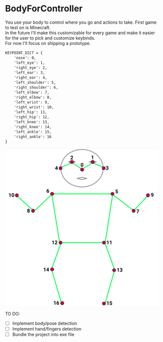# BodyForController
You use your body to control where you go and actions to take. First game to test on is Minecraft.  
In the future I'll make this customizable for every game and make it easier for the user to pick and customize keybinds.  
For now I'll focus on shipping a prototype.  

```
KEYPOINT_DICT = {
    'nose': 0,
    'left_eye': 1,
    'right_eye': 2,
    'left_ear': 3,
    'right_ear': 4,
    'left_shoulder': 5,
    'right_shoulder': 6,
    'left_elbow': 7,
    'right_elbow': 8,
    'left_wrist': 9,
    'right_wrist': 10,
    'left_hip': 11,
    'right_hip': 12,
    'left_knee': 13,
    'right_knee': 14,
    'left_ankle': 15,
    'right_ankle': 16
}
```

![movenetKeypoints](movenetKeypoints.png)  

TO DO:  
-[ ] Implement body/pose detection  
-[ ] Implement hand/fingers detection   
-[ ] Bundle the project into exe file  
